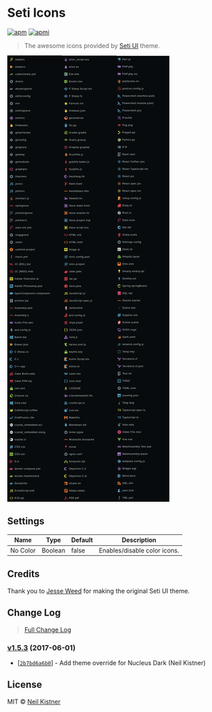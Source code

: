 # Seti Icons

[![apm][apm-image]][apm-url]
[![apmi][apmi-image]][apmi-url]

> The awesome icons provided by [Seti UI](https://github.com/jesseweed/seti-ui) theme.

![Seti UI](https://github.com/jesseweed/seti-ui/raw/master/screenshot-icons.png)

## Settings

| Name | Type | Default | Description |
|---|---|---|---|
| No Color | Boolean | false | Enables/disable color icons. |

## Credits

Thank you to [Jesse Weed](//github.com/jesseweed) for making the original Seti UI theme.

## Change Log

> [Full Change Log](changelog.md)

### [v1.5.3](https://github.com/wyze/atom-seti-icons/releases/tag/v1.5.3) (2017-06-01)

* [[`2b7bd6a6b0`](https://github.com/wyze/atom-seti-icons/commit/2b7bd6a6b0)] - Add theme override for Nucleus Dark (Neil Kistner)

## License

MIT © [Neil Kistner](https://neilkistner.com)

[apm-image]: https://img.shields.io/apm/v/seti-icons.svg?style=flat-square
[apm-url]: https://atom.io/packages/seti-icons

[apmi-image]: https://img.shields.io/apm/dm/seti-icons.svg?style=flat-square
[apmi-url]: https://atom.io/packages/seti-icons
